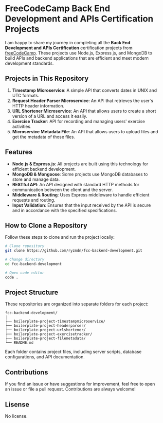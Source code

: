 # FreeCodeCamp Back End Development and APIs Certification Projects

I am happy to share my journey in completing all the **Back End Development and APIs Certification** certification projects from [freeCodeCamp]([https://www.freecodecamp.org/learn/back-end-development-and-apis/](https://www.freecodecamp.org/learn/back-end-development-and-apis/)). These projects use Node.js, Express.js, and MongoDB to build APIs and backend applications that are efficient and meet modern development standards.

## Projects in This Repository

1. **Timestamp Microservice**: A simple API that converts dates in UNIX and UTC formats.
2. **Request Header Parser Microservice**: An API that retrieves the user's HTTP header information.
3. **URL Shortener Microservice**: An API that allows users to create a short version of a URL and access it easily.
4. **Exercise Tracker**: API for recording and managing users' exercise activities.
5. **Microservice Metadata File**: An API that allows users to upload files and get the metadata of those files.

## Features

- **Node.js & Express.js**: All projects are built using this technology for efficient backend development.
- **MongoDB & Mongoose**: Some projects use MongoDB databases to store and manage data.
- **RESTful API**: An API designed with standard HTTP methods for communication between the client and the server.
- **Middleware & Routing**: Uses Express middleware to handle efficient requests and routing.
- **Input Validation**: Ensures that the input received by the API is secure and in accordance with the specified specifications.

## How to Clone a Repository

Follow these steps to clone and run the project locally:

```bash
# Clone repository
git clone https://github.com/ryzmdn/fcc-backend-development.git

# Change directory
cd fcc-backend-development

# Open code editor
code .
```

## Project Structure

These repositories are organized into separate folders for each project:

```plaintext
fcc-backend-development/
|
├── boilerplate-project-timestampmicroservice/
├── boilerplate-project-headerparser/
├── boilerplate-project-urlshortener/
├── boilerplate-project-exercisetracker/
├── boilerplate-project-filemetadata/
└── README.md
```

Each folder contains project files, including server scripts, database configurations, and API documentation.

## Contributions

If you find an issue or have suggestions for improvement, feel free to open an issue or file a pull request. Contributions are always welcome!

## Lisense

No license.
